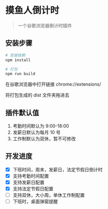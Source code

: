 # 摸鱼人倒计时

> 一个谷歌浏览器倒计时插件

## 安装步骤

```bash
# 安装依赖
npm install

# 打包
npm run build
```

在谷歌浏览器中打开链接 chrome://extensions/

将打包生成的 dist 文件夹拖进去

## 插件默认值

1. 考勤时间默认为 9:00-18:00
2. 发薪日默认为每月 10 号
3. 工作制默认为双休，暂不可修改

## 开发进度

- [x] 下班时间，周末，发薪日，法定节假日倒计时
- [x] 支持考勤时间配置
- [x] 支持发薪日配置
- [x] 支持法定节假日配置
- [ ] 支持双休，大小周，单休工作制配置
- [ ] 下班时，桌面弹窗提醒
